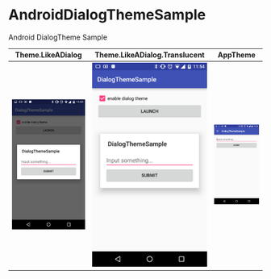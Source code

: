 # AndroidDialogThemeSample
Android DialogTheme Sample

| Theme.LikeADialog | Theme.LikeADialog.Translucent | AppTheme |
|---|---|---|
|![screenshot](.images/Screenshot_20160610-115120.png)|![screenshot](.images/Screenshot_20160610-115427.png)|![screenshot](.images/Screenshot_20160610-115432.png)|
